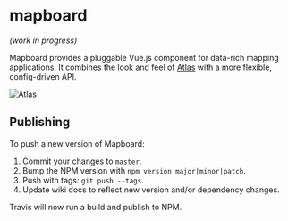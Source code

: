 # mapboard

_(work in progress)_

Mapboard provides a pluggable Vue.js component for data-rich mapping applications. It combines the look and feel of [Atlas]() with a more flexible, config-driven API.

![Atlas](http://i.imgur.com/GcZpsgX.png)

## Publishing

To push a new version of Mapboard:

1. Commit your changes to `master`.
2. Bump the NPM version with `npm version major|minor|patch`.
3. Push with tags: `git push --tags`.
4. Update wiki docs to reflect new version and/or dependency changes.

Travis will now run a build and publish to NPM.

